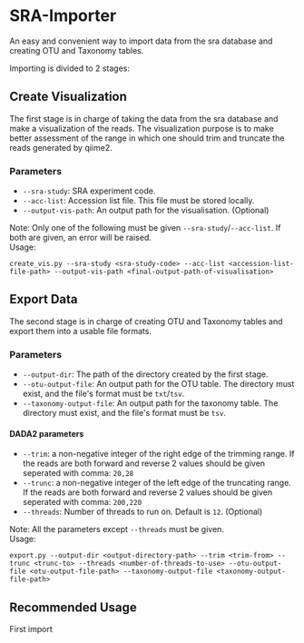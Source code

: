 # SRA-Importer

An easy and convenient way to import data from the sra database and creating OTU and Taxonomy tables.

Importing is divided to 2 stages:

## Create Visualization

The first stage is in charge of taking the data from the sra database and make a visualization of the reads.
The visualization purpose is to make better assessment of the range in which one should trim and truncate the reads generated by qiime2.

### Parameters
 - `--sra-study`: SRA experiment code.
 - `--acc-list`: Accession list file. This file must be stored locally.
 - `--output-vis-path`: An output path for the visualisation. (Optional)

Note: Only one of the following must be given `--sra-study`/`--acc-list`. If both are given, an error will be raised.<br>
Usage: 
```
create_vis.py --sra-study <sra-study-code> --acc-list <accession-list-file-path> --output-vis-path <final-output-path-of-visualisation>
```

## Export Data

The second stage is in charge of creating OTU and Taxonomy tables and export them into a usable file formats.

### Parameters
 - `--output-dir`: The path of the directory created by the first stage.
 - `--otu-output-file`: An output path for the OTU table. The directory must exist, and the file's format must be `txt`/`tsv`.
 - `--taxonomy-output-file`: An output path for the taxonomy table. The directory must exist, and the file's format must be `tsv`.
#### DADA2 parameters
 - `--trim`: a non-negative integer of the right edge of the trimming range. 
If the reads are both forward and reverse 2 values should be given seperated with comma: `20,28`
 - `--trunc`: a non-negative integer of the left edge of the truncating range. 
If the reads are both forward and reverse 2 values should be given seperated with comma: `200,220`
 - `--threads`: Number of threads to run on. Default is `12`. (Optional)

Note: All the parameters except `--threads` must be given.<br>
Usage: 
```
export.py --output-dir <output-directory-path> --trim <trim-from> --trunc <trunc-to> --threads <number-of-threads-to-use> --otu-output-file <otu-output-file-path> --taxonomy-output-file <taxonomy-output-file-path>
```

## Recommended Usage

First import 